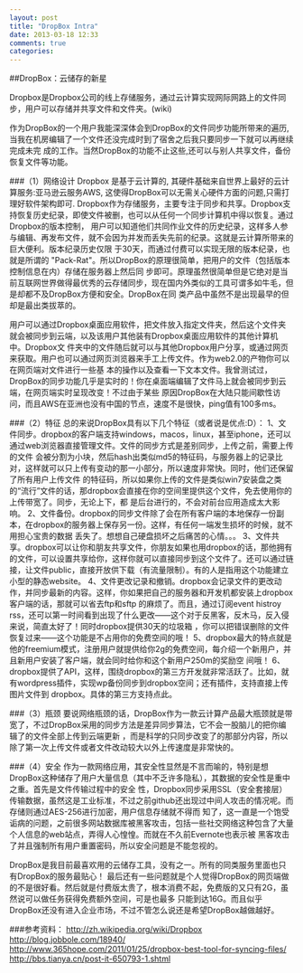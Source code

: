 ```yaml
---
layout: post
title: "DropBox Intra"
date: 2013-03-18 12:33
comments: true
categories:
---
```


##DropBox：云储存的新星


Dropbox是Dropbox公司的线上存储服务，通过云计算实现网际网路上的文件同步，用户可以存储并共享文件和文件夹。(wiki)

作为DropBox的一个用户我能深深体会到DropBox的文件同步功能所带来的遍历,当我在机房编辑了一个文件还没完成时到了宿舍之后我只要同步一下就可以再继续完成未完
成的工作。当然DropBox的功能不止这些,还可以与别人共享文件，备份恢复文件等功能。

###（1）网络设计
Dropbox 是基于云计算的, 其硬件基础来自世界上最好的云计算服务:亚马逊云服务AWS, 这使得DropBox可以无需关心硬件方面的问题,只需打理好软件架构即可.
Dropbox作为存储服务，主要专注于同步和共享。Dropbox支持恢复历史纪录，即使文件被删，也可以从任何一个同步计算机中得以恢复。通过Dropbox的版本控制，
用户可以知道他们共同作业文件的历史纪录，这样多人参与编辑、再发布文件，就不会因为并发而丢失先前的纪录。这就是云计算所带来的巨大便利。版本纪录历史仅限
于30天，而通过付费可以实现无限的版本纪录，也就是所谓的 "Pack-Rat"。所以DropBox的原理很简单，把用户的文件（包括版本控制信息在内）存储在服务器上然后同
步即可。原理虽然很简单但是它绝对是当前互联网世界做得最优秀的云存储同步，现在国内外类似的工具可谓多如牛毛，但是却都不及DropBox方便和安全。DropBox在同
类产品中虽然不是出现最早的但却是最出类拔萃的。

用户可以通过Dropbox桌面应用软件，把文件放入指定文件夹，然后这个文件夹就会被同步到云端，以及该用户其他装有Dropbox桌面应用软件的其他计算机中。Dropbox文
件夹中的文件随后就可以与其他Dropbox用户分享，或通过网页来获取。用户也可以通过网页浏览器来手工上传文件。作为web2.0的产物你可以在网页端对文件进行一些基
本的操作以及查看一下文本文件。我曾测试过，DropBox的同步功能几乎是实时的！你在桌面端编辑了文件马上就会被同步到云端，在网页端实时呈现改变！不过由于某些
原因DropBox在大陆只能间歇性访问，而且AWS在亚洲也没有中国的节点，速度不是很快，ping值有100多ms。

###（2）特征
总的来说DropBox具有以下几个特征（或者说是优点:D）：
1、文件同步。dropbox的客户端支持windows，macos，linux，甚至iphone，还可以通过web浏览器直接管理文件。文件的同步方式是差别同步，上传之前，需要上传的文件
会被分割为小块，然后hash出类似md5的特征码，与服务器上的记录比对，这样就可以只上传有变动的那一小部分，所以速度非常快。同时，他们还保留了所有用户上传文件
的特征码，所以如果你上传的文件是类似win7安装盘之类的“流行”文件的话，那dropbox会直接在你的空间里提供这个文件，免去使用你的上传带宽了。同步，无论上下，都
是后台进行的，不会对前台应用造成太大影响。
2、文件备份。dropbox的同步文件除了会在所有客户端的本地保存一份副本，在dropbox的服务器上保存另一份。这样，有任何一端发生损坏的时候，就不用担心宝贵的数据
丢失了。想想自己硬盘损坏之后痛苦的心情。。。
3、文件共享。dropbox可以让你和朋友共享文件，你朋友如果也用dropbox的话，那他拥有的文件，可以设置共享给你，这样你就可以直接同步到这个文件了。还可以通过链
接，让文件public，直接开放供下载（有流量限制）。有的人是指用这个功能建立小型的静态website。
4、文件更改记录和撤销。dropbox会记录文件的更改动作，并同步最新的内容。这样，你如果把自己的服务器和开发机都安装上dropbox客户端的话，那就可以省去ftp和sftp
的麻烦了。而且，通过订阅event histroy rss，还可以第一时间看到出现了什么更改——这个对于反黑客，反木马，反入侵来说，简直太好了！同时dropbox提供30天的垃圾箱
，你可以把错误删除的文件恢复过来——这个功能是不占用你的免费空间的哦！
5、dropbox最大的特点就是他的freemium模式，注册用户就提供给你2g的免费空间，每介绍一个新用户，并且新用户安装了客户端，就会同时给你和这个新用户250m的奖励空
间哦！
6、dropbox提供了API，这样，围绕dropbox的第三方开发就非常活跃了。比如，就有wordpress插件，实现wp备份同步到dropbox空间；还有插件，支持直接上传图片文件到
dropbox。具体的第三方支持点此。

###（3）瓶颈
要说网络瓶颈的话，DropBox作为一款云计算产品最大瓶颈就是带宽了，不过DropBox采用的同步方法是差异同步算法，它不会一股脑儿的把你编辑了的文件全部上传到云端更新
，而是科学的只同步改变了的那部分内容，所以除了第一次上传文件或者文件改动较大以外上传速度是非常快的。

###（4）安全
作为一款网络应用，其安全性显然是不言而喻的，特别是想DropBox这种储存了用户大量信息（其中不乏许多隐私），其数据的安全性是重中之重。首先是文件传输过程中的安全
性，Dropbox同步采用SSL（安全套接层）传输数据，虽然这是工业标准，不过之前github还出现过中间人攻击的情况呢。而存储则通过AES-256进行加密，用户信息存储就不得而
知了，这一直是一个饱受诟病的问题，之前很多网站数据库被黑客攻击，包括一些社交网络这种包含了大量个人信息的web站点，弄得人心惶惶。而就在不久前Evernote也表示被
黑客攻击了并且强制所有用户重置密码，所以安全问题是不能忽视的。


DropBox是我目前最喜欢用的云储存工具，没有之一。所有的同类服务里面也只有DropBox的服务最贴心！
最后还有一些问题就是个人觉得DropBox的网页端做的不是很好看。然后就是付费版太贵了，根本消费不起，免费版的又只有2G，虽然说可以做任务获得免费额外空间，可是也最多
只能到达16G。而且似乎DropBox还没有进入企业市场，不过不管怎么说还是希望DropBox越做越好。


###参考资料：
          http://zh.wikipedia.org/wiki/Dropbox
          http://blog.jobbole.com/18940/
          http://www.365hope.com/2011/01/25/dropbox-best-tool-for-syncing-files/
          http://bbs.tianya.cn/post-it-650793-1.shtml

